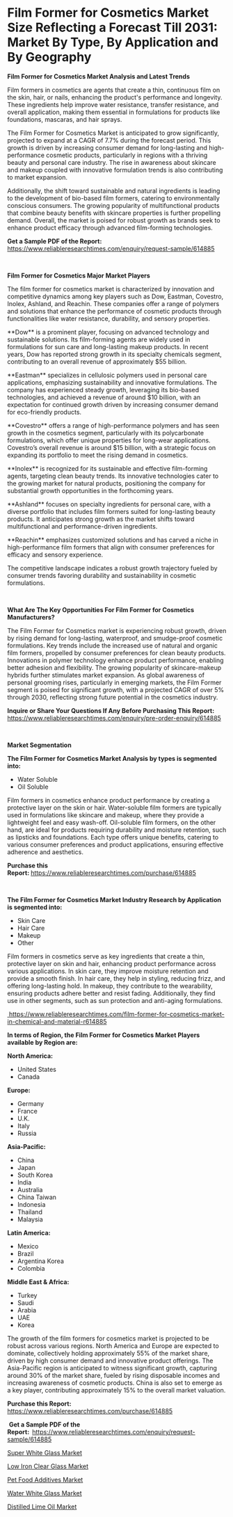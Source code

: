 <p><h1>Film Former for Cosmetics Market Size Reflecting a Forecast Till 2031: Market By Type, By Application and By Geography</h1></p><p><strong>Film Former for Cosmetics Market Analysis and Latest Trends</strong></p>
<p><p>Film formers in cosmetics are agents that create a thin, continuous film on the skin, hair, or nails, enhancing the product's performance and longevity. These ingredients help improve water resistance, transfer resistance, and overall application, making them essential in formulations for products like foundations, mascaras, and hair sprays. </p><p>The Film Former for Cosmetics Market is anticipated to grow significantly, projected to expand at a CAGR of 7.7% during the forecast period. This growth is driven by increasing consumer demand for long-lasting and high-performance cosmetic products, particularly in regions with a thriving beauty and personal care industry. The rise in awareness about skincare and makeup coupled with innovative formulation trends is also contributing to market expansion. </p><p>Additionally, the shift toward sustainable and natural ingredients is leading to the development of bio-based film formers, catering to environmentally conscious consumers. The growing popularity of multifunctional products that combine beauty benefits with skincare properties is further propelling demand. Overall, the market is poised for robust growth as brands seek to enhance product efficacy through advanced film-forming technologies.</p></p>
<p><strong>Get a Sample PDF of the Report:&nbsp;</strong> <a href="https://www.reliableresearchtimes.com/enquiry/request-sample/614885?utm_campaign=1420&utm_medium=2&utm_source=Github&utm_content=ia&utm_term=11122024&utm_id=film-former-for-cosmetics">https://www.reliableresearchtimes.com/enquiry/request-sample/614885</a></p>
<p>&nbsp;</p>
<p><strong>Film Former for Cosmetics Major Market Players</strong></p>
<p><p>The film former for cosmetics market is characterized by innovation and competitive dynamics among key players such as Dow, Eastman, Covestro, Inolex, Ashland, and Reachin. These companies offer a range of polymers and solutions that enhance the performance of cosmetic products through functionalities like water resistance, durability, and sensory properties.</p><p>**Dow** is a prominent player, focusing on advanced technology and sustainable solutions. Its film-forming agents are widely used in formulations for sun care and long-lasting makeup products. In recent years, Dow has reported strong growth in its specialty chemicals segment, contributing to an overall revenue of approximately $55 billion.</p><p>**Eastman** specializes in cellulosic polymers used in personal care applications, emphasizing sustainability and innovative formulations. The company has experienced steady growth, leveraging its bio-based technologies, and achieved a revenue of around $10 billion, with an expectation for continued growth driven by increasing consumer demand for eco-friendly products.</p><p>**Covestro** offers a range of high-performance polymers and has seen growth in the cosmetics segment, particularly with its polycarbonate formulations, which offer unique properties for long-wear applications. Covestro’s overall revenue is around $15 billion, with a strategic focus on expanding its portfolio to meet the rising demand in cosmetics.</p><p>**Inolex** is recognized for its sustainable and effective film-forming agents, targeting clean beauty trends. Its innovative technologies cater to the growing market for natural products, positioning the company for substantial growth opportunities in the forthcoming years.</p><p>**Ashland** focuses on specialty ingredients for personal care, with a diverse portfolio that includes film formers suited for long-lasting beauty products. It anticipates strong growth as the market shifts toward multifunctional and performance-driven ingredients.</p><p>**Reachin** emphasizes customized solutions and has carved a niche in high-performance film formers that align with consumer preferences for efficacy and sensory experience. </p><p>The competitive landscape indicates a robust growth trajectory fueled by consumer trends favoring durability and sustainability in cosmetic formulations.</p></p>
<p>&nbsp;</p>
<p><strong>What Are The Key Opportunities For Film Former for Cosmetics Manufacturers?</strong></p>
<p><p>The Film Former for Cosmetics market is experiencing robust growth, driven by rising demand for long-lasting, waterproof, and smudge-proof cosmetic formulations. Key trends include the increased use of natural and organic film formers, propelled by consumer preferences for clean beauty products. Innovations in polymer technology enhance product performance, enabling better adhesion and flexibility. The growing popularity of skincare-makeup hybrids further stimulates market expansion. As global awareness of personal grooming rises, particularly in emerging markets, the Film Former segment is poised for significant growth, with a projected CAGR of over 5% through 2030, reflecting strong future potential in the cosmetics industry.</p></p>
<p><strong>Inquire or Share Your Questions If Any Before Purchasing This Report:</strong> <a href="https://www.reliableresearchtimes.com/enquiry/pre-order-enquiry/614885?utm_campaign=1420&utm_medium=2&utm_source=Github&utm_content=ia&utm_term=11122024&utm_id=film-former-for-cosmetics">https://www.reliableresearchtimes.com/enquiry/pre-order-enquiry/614885</a></p>
<p>&nbsp;</p>
<p><strong>Market Segmentation</strong></p>
<p><strong>The Film Former for Cosmetics Market Analysis by types is segmented into:</strong></p>
<p><ul><li>Water Soluble</li><li>Oil Soluble</li></ul></p>
<p><p>Film formers in cosmetics enhance product performance by creating a protective layer on the skin or hair. Water-soluble film formers are typically used in formulations like skincare and makeup, where they provide a lightweight feel and easy wash-off. Oil-soluble film formers, on the other hand, are ideal for products requiring durability and moisture retention, such as lipsticks and foundations. Each type offers unique benefits, catering to various consumer preferences and product applications, ensuring effective adherence and aesthetics.</p></p>
<p><strong>Purchase this Report:&nbsp;</strong><a href="https://www.reliableresearchtimes.com/purchase/614885?utm_campaign=1420&utm_medium=2&utm_source=Github&utm_content=ia&utm_term=11122024&utm_id=film-former-for-cosmetics">https://www.reliableresearchtimes.com/purchase/614885</a></p>
<p>&nbsp;</p>
<p><strong>The Film Former for Cosmetics Market Industry Research by Application is segmented into:</strong></p>
<p><ul><li>Skin Care</li><li>Hair Care</li><li>Makeup</li><li>Other</li></ul></p>
<p><p>Film formers in cosmetics serve as key ingredients that create a thin, protective layer on skin and hair, enhancing product performance across various applications. In skin care, they improve moisture retention and provide a smooth finish. In hair care, they help in styling, reducing frizz, and offering long-lasting hold. In makeup, they contribute to the wearability, ensuring products adhere better and resist fading. Additionally, they find use in other segments, such as sun protection and anti-aging formulations.</p></p>
<p><a href="https://www.reliableresearchtimes.com/film-former-for-cosmetics-market-in-chemical-and-material-r614885?utm_campaign=1420&utm_medium=2&utm_source=Github&utm_content=ia&utm_term=11122024&utm_id=film-former-for-cosmetics">&nbsp;https://www.reliableresearchtimes.com/film-former-for-cosmetics-market-in-chemical-and-material-r614885</a></p>
<p><strong>In terms of Region, the Film Former for Cosmetics Market Players available by Region are:</strong></p>
<p>
    <p> <strong> North America: </strong>
        <ul>
            <li>United States</li>
            <li>Canada</li>
        </ul>
        </p> 
    <p> <strong> Europe: </strong>
        <ul>
            <li>Germany</li>
            <li>France</li>
            <li>U.K.</li>
            <li>Italy</li>
            <li>Russia</li>
        </ul>
        </p> 
    <p> <strong> Asia-Pacific: </strong>
        <ul>
            <li>China</li>
            <li>Japan</li>
            <li>South Korea</li>
            <li>India</li>
            <li>Australia</li>
            <li>China Taiwan</li>
            <li>Indonesia</li>
            <li>Thailand</li>
            <li>Malaysia</li>
        </ul>
        </p> 
    <p> <strong> Latin America: </strong>
        <ul>
            <li>Mexico</li>
            <li>Brazil</li>
            <li>Argentina Korea</li>
            <li>Colombia</li>
        </ul>
        </p> 
    <p> <strong> Middle East & Africa: </strong>
        <ul>
            <li>Turkey</li>
            <li>Saudi</li>
            <li>Arabia</li>
            <li>UAE</li>
            <li>Korea</li>
        </ul>
    </p>
    </p>
<p><p>The growth of the film formers for cosmetics market is projected to be robust across various regions. North America and Europe are expected to dominate, collectively holding approximately 55% of the market share, driven by high consumer demand and innovative product offerings. The Asia-Pacific region is anticipated to witness significant growth, capturing around 30% of the market share, fueled by rising disposable incomes and increasing awareness of cosmetic products. China is also set to emerge as a key player, contributing approximately 15% to the overall market valuation.</p></p>
<p><strong>Purchase this Report: </strong><a href="https://www.reliableresearchtimes.com/purchase/614885?utm_campaign=1420&utm_medium=2&utm_source=Github&utm_content=ia&utm_term=11122024&utm_id=film-former-for-cosmetics">https://www.reliableresearchtimes.com/purchase/614885</a></p>
<p>&nbsp;<strong>Get a Sample PDF of the Report:&nbsp;&nbsp;</strong><a href="https://www.reliableresearchtimes.com/enquiry/request-sample/614885?utm_campaign=1420&utm_medium=2&utm_source=Github&utm_content=ia&utm_term=11122024&utm_id=film-former-for-cosmetics">https://www.reliableresearchtimes.com/enquiry/request-sample/614885</a></p>
<p><strong></strong></p>
<p><p><a href="https://www.linkedin.com/pulse/informative-market-research-report-super-white-glass-estimated-dszhc?utm_campaign=1420&utm_medium=2&utm_source=Github&utm_content=ia&utm_term=11122024&utm_id=film-former-for-cosmetics">Super White Glass Market</a></p><p><a href="https://www.linkedin.com/pulse/low-iron-clear-glass-market-size-share-analysis-2024-2031-4nbyc?utm_campaign=1420&utm_medium=2&utm_source=Github&utm_content=ia&utm_term=11122024&utm_id=film-former-for-cosmetics">Low Iron Clear Glass Market</a></p><p><a href="https://www.linkedin.com/pulse/whats-next-pet-food-additives-market-look-79-cagr-growth-drivers-klb9c?utm_campaign=1420&utm_medium=2&utm_source=Github&utm_content=ia&utm_term=11122024&utm_id=film-former-for-cosmetics">Pet Food Additives Market</a></p><p><a href="https://www.linkedin.com/pulse/future-water-white-glass-market-global-forecast-trends-2024-uas6c?utm_campaign=1420&utm_medium=2&utm_source=Github&utm_content=ia&utm_term=11122024&utm_id=film-former-for-cosmetics">Water White Glass Market</a></p><p><a href="https://www.linkedin.com/pulse/forecast-of92-cagr-study-distilled-lime-oil-market-analysis-dgx5c?utm_campaign=1420&utm_medium=2&utm_source=Github&utm_content=ia&utm_term=11122024&utm_id=film-former-for-cosmetics">Distilled Lime Oil Market</a></p></p>
